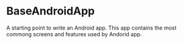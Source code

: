 # BaseAndroidApp
A starting point to write an Android app.
This app contains the most commong screens and features used by Andorid app.



